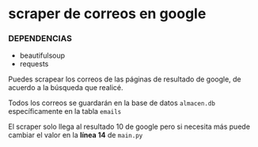 # scraper de correos en google

### DEPENDENCIAS
* beautifulsoup 
* requests

Puedes scrapear los correos de las páginas de resultado de google, de acuerdo a la búsqueda que realicé.

Todos los correos se guardarán en la base de datos `almacen.db` específicamente en la tabla `emails`

El scraper solo llega al resultado 10 de google pero si necesita más puede cambiar el valor en la **línea 14** de `main.py`
